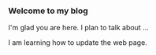 ### Welcome to my blog

I'm glad you are here. I plan to talk about ...

I am learning how to update the web page.

